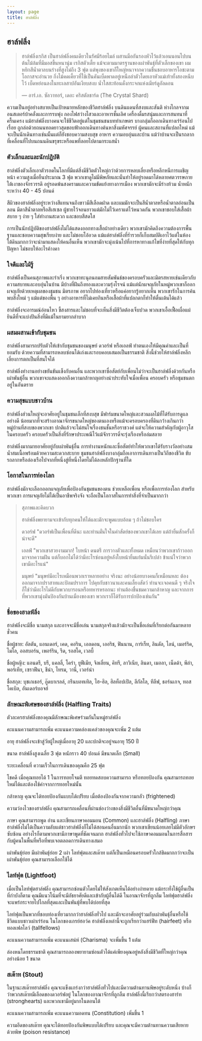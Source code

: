 ```yaml
---
layout: page
title: ฮาล์ฟลิ่ง
---
```

## <a name="halfling">ฮาล์ฟลิ่ง</a>

> ฮาล์ฟลิ่งเรกิส เป็นฮาล์ฟลิ่งคนเดียวในรัศมีร้อยไมล์ ผสานมือกันรองหัวไว้แล้วเอนนอนไปบนต้นไม้ล้มที่มีมอสขึ้นหนานุ่ม เรกิสตัวเตี้ย แม้จะตามมาตรฐานของเผ่าพันธุ์ที่ตัวเล็กของเขา ผมหยิกสีน้ำตาลบนร่างที่สูงไม่ถึง 3 ฟุต แต่พุงของเขาก็ใหญ่หนาจากความชื่นชอบอาหารโอชะตามโอกาสจะอำนวย กิ่งไม้คดเคี้ยวที่ใช้เป็นคันเบ็ดพาดอยู่เหนือลำตัวโดยเอาหัวแม่เท้าทั้งสองหนีบไว้ เบ็ดหย่อนลงในทะเลสาปอันเงียบสงบ น้ำใสสะท้อนดั่งกระจกแห่งเมียร์ดูอัลดอน
>
> — อาร์.เอ. ซัลวาทอร์, เดอะ คริสตัลชาร์ด (The Crystal Shard)

ความเป็นอยู่อย่างสบายเป็นเป้าหมายหลักของชีวิตฮาล์ฟลิ่ง บนดินแดนที่สงบและสันติ ห่างไกลจากมอนสเตอร์บ้าคลั่งและการรบพุ่ง กองไฟสว่างไสวและอาหารชั้นเลิศ เครื่องดื่มรสนุ่มและการสนทนาที่ครื้นเครง แม้ฮาล์ฟลิ่งบางคนจะใช้ชีวิตอยู่แต่ในชุมชนชนบททำเกษตร บางกลุ่มก็ออกเดินทางเร่ร่อนไปเรื่อย ถูกล่อด้วยถนนทอดยาวสุดขอบฟ้าออกเดินทางค้นหาสิ่งมหัศจรรย์ ผู้คนและสถานที่แปลกใหม่ แม้จะเป็นนักเดินทางเช่นนั้นแต่ก็ยังชอบความสงบสุข อาหาร ความอบอุ่นและบ้าน แม้ว่าบ้านจะเป็นรถลากที่เคลื่อนที่ไปบนถนนดินขรุขระหรือแพที่ลอยไปตามกระแสน้ำ

### ตัวเล็กและและนักปฏิบัติ

ฮาล์ฟลิ่งตัวเล็กเอาตัวรอดในโลกที่มีแต่สิ่งมีชีวิตตัวใหญ่กว่าด้วยการหลบเลี่ยงหรือหลีกหนีการเผชิญหน้า ความสูงเมื่อยืนประมาณ 3 ฟุต พวกเขาดูไม่มีพิษภัยและนั่นทำให้อยู่รอดมาได้หลายศตวรรษภายใต้เงาของจักรวรรดิ อยู่รอดพ้นสงครามและความขัดแย้งทางการเมือง พวกเขามักจะมีร่างท้วม น้ำหนักระหว่าง 40 - 45 ปอนด์

สีผิวของฮาล์ฟลิ่งอยู่ระหว่างสีแทนจนถึงขาวมีสีเลือดฝาด และผมมักจะเป็นสีน้ำตาลหรือน้ำตาลอ่อนเป็นลอน มีตาสีน้ำตาลหรือสีเฮเซล ผู้ชายไว้จอนยาวแต่มักไม่ไว้เคราแต่ไว้หนวดกัน พวกเขาชอบใส่เสื้อผ้าสบาย ๆ ง่าย ๆ ใส่ทำงานสะดวก และชอบสีสดใส

การเป็นนักปฏิบัติของฮาล์ฟลิ่งไม่ได้แสดงออกทางเสื้อผ้าอย่างเดียว พวกเขามักคิดถึงความต้องการพื้นฐานและชอบความสุขเรียบง่าย และไม่ชอบโอ้อวด แม้แต่ฮาล์ฟลิ่งที่ร่ำรวยก็เก็บสมบัติเอาไว้แต่ในห้องใต้ดินมากกว่าจะนำมาแสดงให้คนอื่นเห็น พวกเขามักจะมุ่งเน้นไปที่การหาทางแก้ไขที่ง่ายที่สุดให้กับทุกปัญหา ไม่ชอบให้อะไรค้างคา

### ใจดีและใฝ่รู้

ฮาล์ฟลิ่งเป็นคนสุภาพและร่าเริ่ง พวกเขาทะนุถนอมสายสัมพันธ์ของครอบครัวและมิตรสหายเช่นเดียวกับความสบายและอบอุ่นในบ้าน มีบ้างที่ฝันถึงทองและความรุ่งโรจน์ แม้แต่นักผจญภัยในหมู่พวกเขาก็ออกผจญภัยด้วยเหตุผลของชุมชน มิตรภาพ อยากไปท่องเที่ยวหรือแค่อยากรู้อยากเห็น พวกเขารักในการค้นพบสิ่งใหม่ ๆ แม้แต่ของพื้น ๆ อย่างอาหารที่ไม่เคยกินหรือเสื้อผ้าที่แปลกตาก็ทำให้ตื่นเต้นได้แล้ว

ฮาล์ฟลิ่งจะอารมณ์อ่อนไหว ขี้สงสารและไม่ชอบที่จะเห็นสิ่งมีชีวิตต้องเจ็บปวด พวกเขาเอื้อเฟื้อเผื่อแผ่ ยินดีที่จะแบ่งปันสิ่งที่มีแม้ในยามยากลำบาก

### ผสมผสานเข้ากับชุมชน

ฮาล์ฟลิ่งสามารถปรับตัวให้เข้ากับชุมชนของมนุษย์ ดวอร์ฟ หรือเอลฟ์ ทำตนเองให้มีคุณค่าและเป็นที่ยอมรับ ด้วยความที่สามารถหลบซ่อนได้เก่งและรอบคอบเสมอเป็นธรรมชาติ สิ่งนี้ช่วยให้ฮาล์ฟลิ่งหลีกเลี่ยงการตกเป็นที่สนใจได้

ฮาล์ฟลิ่งทำงานอย่างขยันขันแข็งกับคนอื่น และพวกเขาซื่อสัตย์กับเพื่อนไม่ว่าจะเป็นฮาล์ฟลิ่งด้วยกันหรือเผ่าพันธุ์อื่น พวกเขาจะแสดงออกถึงความกล้าหาญอย่างน่าประทับใจเมื่อเพื่อน ครอบครัว หรือชุมชนตกอยู่ในอันตราย

### ความสุขแบบชาวบ้าน

ฮาล์ฟลิ่งส่วนใหญ่จะอาศัยอยู่ในชุมชนเล็กที่สงบสุข มีฟาร์มขนาดใหญ่และสวนผลไม้ที่ได้รับการดูแลอย่างดี น้อยมากที่จะสร้างอาณาจักรขนาดใหญ่ของตนเองหรือแม้จะครอบครองที่ดินกว้างเกินกว่าหมู่บ้านที่สงบของพวกเขา ปกติแล้วจะไม่สนใจเรื่องชนชั้นหรือราชวงศ์ แต่จะให้ความสำคัญกับผู้อาวุโสในครอบครัว ครอบครัวเป็นสิ่งที่รักษาประเพณีไว้แม้จักรวรรดิ์จะรุ่งเรืองหรือล่มสลาย

ฮาล์ฟลิ่งมากมายอาศัยอยู่กับเผ่าพันธุ์อื่น การทำงานหนักและซื่อสัตย์ทำให้พวกเขาได้รับรางวัลอย่างสมน้ำสมเนื้อพร้อมด้วยความสะดวกสะบาย ชุมชนฮาล์ฟลิ่งบางกลุ่มถือเอาการเดินทางเป็นวิถีของชีวิต ขับรถลากหรือล่องเรือไปจากที่หนึ่งสู่ที่หนึ่งโดยไม่ได้ลงหลักปักฐานที่ใด

### โอกาสในการท่องโลก

ฮาล์ฟลิ่งมักจะเลือกออกผจญภัยเพื่อป้องกันชุมชนของตน ช่วยเหลือเพื่อน หรือเพื่อการท่องโลก สำหรับพวกเขา การผจญภัยไม่ได้เป็นอาชีพจริงจัง จะถือเป็นโอกาสในการทำสิ่งที่จำเป็นมากกว่า

> สุภาพและคิดบวก
>
> ฮาล์ฟลิ่งพยายามจะเข้ากับทุกคนให้ได้และมักจะพูดแบบอ้อม ๆ ถ้าไม่ชอบใคร
>
> ดวอร์ฟ "ดวอร์ฟเป็นเพื่อนที่ดีนะ และท่านมั่นใจในคำสัตย์ของพวกเขาได้เลย แต่ถ้ายิ้มสักครั้งก็น่าจะดี"
>
> เอลฟ์ "พวกเขาสวยงามมาก! ใบหน้า ดนตรี การวางตัวและทั้งหมด เหมือนว่าพวกเขาก้าวออกมาจากความฝัน แต่ก็บอกไม่ได้ว่ามีอะไรซ่อนอยู่หลังใบหน้ายิ้มแย้มนั่นรึเปล่า ข้าแน่ใจว่าพวกเขามีอะไรแน่"
>
> มนุษย์ "มนุษย์มีอะไรเหมือนพวกเราหลายอย่าง จริงนะ อย่างน้อยบางคนก็เหมือนหละ ต้องออกมาจากปราสาทและป้อมปราการ ไปคุยกับชาวนาและคนเลี้ยงสัตว์ ท่านจะเจอคนดี ๆ จริงใจ ก็ใช่ว่ามีอะไรไม่ดีกับพวกบารอนหรือทหารหรอกนะ ท่านต้องชื่นชมความกล้าหาญ และจากการที่พวกเขามุ่งมันป้องกันบ้านเมืองของเขา พวกเราก็ได้รับการปกป้องเช่นกัน"

### ชื่อของฮาลฟ์ลิ่ง

ฮาล์ฟลิ่งจะมีชื่อ นามสกุล และอาจจะมีชื่อเล่น นามสกุลจริงแล้วมักจะเป็นชื่อเล่นที่เรียกต่อกันมาหลายชั่วคน

ชื่อผู้ชาย: อัลตัน, แอนเดอร์, เคด, คอริน, เอลดอน, เออริช, ฟินนาน, การ์เร็ท, ลินดัล, ไลน์, เมอร์ริค, ไมโล, ออสบอร์น, เพอร์ริน, รีด, รอสโค, เวลบี้

ชื่อผู้หญิง: แอนดรี, บรี, แคลลี่, โคร่า, ยูฟีเมีย, จิลเลี่ยน, คิทรี, ลาวิเนีย, ลินดา, เมอลา, เน็ดด้า, พีล่า, พอร์เทีย, เซราฟีนา, ชีน่า, ไทรม, วานี่, เวอร์น่า

ชื่อสกุล: บุชเกเธอร์, กู๊ดบาเรลล์, กรีนบอทเทิล, ไฮ-ฮิล, ฮิลท็อปเปิล, ลีกัลโล, ทีลีฟ, ธอร์นเกจ, ทอสโคเบิล, อันเดอร์บอจฮ์

### ลักษณะพิเศษของฮาล์ฟลิ่ง (Halfling Traits)

ตัวละครฮาล์ฟลิ่งของคุณมีลักษณะพิเศษร่วมกันในหมู่ฮาล์ฟลิ่ง

คะแนนความสามารถเพิ่ม คะแนนความคล่องแคล่วของคุณจะเพิ่ม 2 แต้ม

อายุ ฮาล์ฟลิ่งจะเข้าสู่วัยผู้ใหญ่เมื่ออายุ 20 และปกติจะอยู่จนอายุ 150 ปี

ขนาด ฮาล์ฟลิ่งสูงเฉลี่ย 3 ฟุต หนักราว 40 ปอนด์ มีขนาดเล็ก (Small)

ระยะเคลื่อนที่ ความเร็วในการเดินของคุณคือ 25 ฟุต

โชคดี เมื่อคุณทอยได้ 1 ในการทอยโจมตี ทอยทดสอบความสามารถ หรือทอยป้องกัน คุณสามารถทอยใหม่ได้และต้องใช้ค่าจากการทอยใหม่นั้น

กล้าหาญ คุณจะได้ทอยป้องกันแบบได้เปรียบ เมื่อต้องป้องกันจากความกลัว (frightened)

ความว่องไวของฮาล์ฟลิ่ง คุณสามารถเคลื่อนที่ผ่านช่องว่างของสิ่งมีชีวิตอื่นที่มีขนาดใหญ่กว่าคุณ

ภาษา คุณสามารถพูด อ่าน และเขียนภาษาคอมมอน (Common) และฮาล์ฟลิ่ง (Halfling) ภาษาฮาล์ฟลิ่งไม่ได้เป็นความลับแต่ชาวฮาล์ฟลิ่งก็ไม่ได้สอนคนอื่นมากนัก พวกเขาเขียนน้อยเลยไม่มีตัวอักษรซับซ้อน อย่างไรก็ตามพวกเขามีภาษาพูดที่ชัดเจนมาก ฮาล์ฟลิ่งทั่วไปจะใช้ภาษาคอมมอนในการสื่อสารกับผู้คนในพื้นที่หรือที่พบเจอตลอดการเดินทางเสมอ

เผ่าพันธุ์ย่อย มีเผ่าพันธุ์ย่อย 2 เผ่า ไลท์ฟุตและสเต๊าท แต่ก็เป็นเหมือนครอบครัวใกล้ชิดมากกว่าจะเป็นเผ่าพันธุ์ย่อย คุณสามารถเลือกใช้ได้

### <a name="lightfoot">ไลท์ฟุต (Lightfoot)</a>

เมื่อเป็นไลท์ฟุตฮาล์ฟลิ่ง คุณสามารถซ่อนตัวโดยไม่ให้สังเกตเห็นได้อย่างง่ายดาย แม้กระทั่งใช้ผู้อื่นเป็นที่กำบังก็ตาม คุณมีแนวโน้มที่จะมีอัธยาศัยดีและเข้ากับผู้อื่นได้ดี ในอาณาจักรที่ถูกลืม ไลท์ฟุตฮาล์ฟลิ่งจะแพร่กระจายไปไกลที่สุดและเป็นพันธุ์ที่พบได้บ่อยที่สุด

ไลท์ฟุตเป็นพวกที่ชอบท่องเที่ยวมากกว่าฮาล์ฟลิ่งทั่วไป และมักจะอาศัยอยู่ร่วมกับเผ่าพันธุ์อื่นหรือใช้ชีวิตแบบชาวเผ่าเร่ร่อน ในโลกของเกรย์ฮอว์ค ฮาล์ฟลิ่งเหล่านี้จะถูกเรียกว่าแฮร์ฟีท (hairfeet) หรือทอลเฟลโลว์ (tallfellows)

คะแนนความสามารถเพิ่ม คะแนนเสน่ห์ (Charisma) จะเพิ่มขึ้น 1 แต้ม

ล่องหนโดยธรรมชาติ คุณสามารถลองพยายามซ่อนตัวได้แค่เพียงคุณอยู่หลังสิ่งมีชีวิตที่ใหญ่กว่าคุณอย่างน้อย 1 ขนาด

### <a name="stout">สเต๊าท (Stout)</a>

ในฐานะสเต๊าทฮาล์ฟลิ่ง คุณจะแข็งแกร่งกว่าฮาล์ฟลิ่งทั่วไปและมีความต้านทานพิษอยู่ระดับหนึ่ง บ้างก็ว่าพวกสเต๊าทมีเลือดของดวอร์ฟอยู่ ในโลกของอาณาจักรที่ถูกลืม ฮาล์ฟลิ่งนี้เรียกว่าสตรองฮาร์ท (stronghearts) และพวกเขามีอยู่มากในตอนใต้

คะแนนความสามารถเพิ่ม คะแนนความอดทน (Constitution) เพิ่มขึ้น 1

ความอึดของสเต๊าท คุณจะได้ทอยป้องกันพิษแบบได้เปรียบ และคุณจะมีความต้านทานความเสียหายด้วยพิษ (poison resistance)